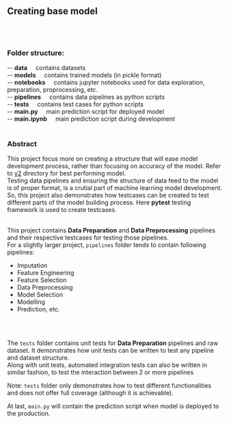 ## Creating base model
<br>
<br>

### Folder structure:

-- **data** &nbsp; &nbsp; contains datasets<br>
-- **models** &nbsp; &nbsp; contains trained models (in pickle format)<br>
-- **notebooks** &nbsp; &nbsp; contains jupyter notebooks used for data exploration, preparation, proprocessing, etc.<br>
-- **pipelines** &nbsp; &nbsp; contains data pipelines as python scripts<br>
-- **tests** &nbsp; &nbsp; contains test cases for python scripts<br>
-- **main.py** &nbsp; &nbsp; main prediction script for deployed model<br>
-- **main.ipynb** &nbsp; &nbsp; main prediction script during development<br>
<br>

### Abstract
This project focus more on creating a structure that will ease model development process, rather than focusing on accuracy of the model. Refer to [v2](../v2) directory for best performing model.<br>
Testing data pipelines and ensuring the structure of data feed to the model is of proper format, is a crutial part of machine learning model development. So, this project also demonstrates how testcases can be created to test different parts of the model building process. Here **pytest** testing framework is used to create testcases.<br>
<br>

This project contains **Data Preparation** and **Data Preprocessing** pipelines and their respective testcases for testing those pipelines.<br>
For a slightly larger project, `pipelines` folder tends to contain following pipelines:
- Imputation
- Feature Engineering
- Feature Selection
- Data Preprocessing
- Model Selection
- Modelling
- Prediction, etc.
<br>
<br>

The `tests` folder contains unit tests for **Data Preparation** pipelines and raw dataset. It demonstrates how unit tests can be written to test any pipeline and dataset structure.<br>
Along with unit tests, automated integration tests can also be written in similar fashion, to test the interaction between 2 or more pipelines <br>

Note: `tests` folder only demonstrates how to test different functionalities and does not offer full coverage (although it is achievable).<br>

At last, `main.py` will contain the prediction script when model is deployed to the production.
